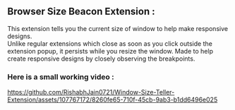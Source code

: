 ## Browser Size Beacon Extension :

This extension tells you the current size of window to help make responsive designs. </br>
Unlike regular extensions which close as soon as you click outside the extension popup, it persists while you resize the window. Made to help create responsive designs by closely observing the breakpoints.

### Here is a small working video : 

https://github.com/RishabhJain0721/Window-Size-Teller-Extension/assets/107767172/8260fe65-710f-45cb-9ab3-b1dd6496e025

